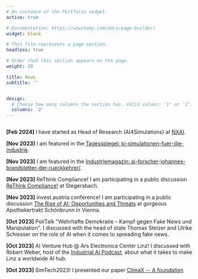 ```yaml
---
# An instance of the Portfolio widget.
active: true

# Documentation: https://wowchemy.com/docs/page-builder/
widget: blank

# This file represents a page section.
headless: true

# Order that this section appears on the page.
weight: 20

title: News
subtitle: ''


design:
  # Choose how many columns the section has. Valid values: '1' or '2'.
  columns: '2'
---
```


<style type="text/css" rel="stylesheet">
	li:not(:last-child) {
	    margin-bottom: 7px;
	}
</style>

<div style="overflow-y:scroll;max-height:400px;">

**[Feb 2024]** I have started as Head of Research (AI4Simulations) at [NXAI](https://www.nx-ai.com/).

**[Nov 2023]** I am featured in the  [Tagesspiegel: ki-simulationen-fuer-die-industrie](https://background.tagesspiegel.de/digitalisierung/ki-simulationen-fuer-die-industrie). 

**[Nov 2023]** I am featured in the [Industriemagazin: ai-forscher-johannes-brandstetter-der-rueckkehrer/](https://industriemagazin.at/news/ai-forscher-johannes-brandstetter-der-rueckkehrer/).

**[Nov 2023]** ReThink Compliance! I am participating in a public discussion [ReThink Compliance!](https://businesscircle.at/compliance/konferenz/compliance-now/) at Stegersbach.

**[Nov 2023]** invest.austria conference! I am participating in a public discussion [The Rise of AI: Opportunities and Threats](https://www.invest-austria.com/de/invest-austria-conference/?gclid=Cj0KCQiAuqKqBhDxARIsAFZELmJ2_f4lQ1aM7rDWudlBjWY2_l06cvXroPXVW7_RAkcKeSeDryBRRe0aApLbEALw_wcB) at gorgeous Apothekertrakt Schönbrunn in Vienna.

**[Oct 2023]** PoliTalk "Wehrhafte Demokratie – Kampf gegen Fake News und Manipulation". I discussed with the head of state Thomas Stelzer and Ulrike Schiesser on the role of AI when it comes to spreading fake news.

**[Oct 2023]** AI Venture Hub @ Ars Electronica Center Linz! I discussed with Robert Weber, host of the [Industrial AI Podcast](https://aipod.de/), about what it takes to make Linz a worldwide AI hub.  

**[Oct 2023]** SimTech2023! I presented our paper [ClimaX -- A foundation model for weather and climate](https://brandstetter-johannes.github.io/publication/nguyen-2023-climax/) at the International Conference on Data-Integrated Simulation Science (SimTech2023) in Stuttgart. 

**[Oct 2023]** I have started my own group "AI for data-driven simulations” at the [Institute for Machine Learning](https://www.jku.at/en/institute-for-machine-learning/) at the Johannes Kepler University (JKU) Linz.

**[Sep 2023]** Three papers accepted at NeurIPS 2023! We will present [Clifford Group Equivariant Neural Networks](https://brandstetter-johannes/publication/ruhe-2023-cgenns/) as oral, [PDE-Refiner: Achieving Accurate Long Rollouts with Neural PDE Solvers](https://brandstetter-johannes.github.io/publication/lippe-2023-pderefiner/) as spotlight and [Lie Point Symmetries and Physics-Informed Networks](https://brandstetter-johannes.github.io/publication/akhound-sadegh-2023-lps-pinn/) as poster in New Orleans.

</div>

<!-- [See all news ->](news/) -->
